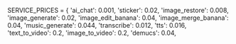 SERVICE_PRICES = {
    'ai_chat': 0.001,
    'sticker': 0.02,
    'image_restore': 0.008,
    'image_generate': 0.02,
    'image_edit_banana': 0.04,
    'image_merge_banana': 0.04,
    'music_generate': 0.044,
    'transcribe': 0.012,
    'tts': 0.016,
    'text_to_video': 0.2,
    'image_to_video': 0.2,
    'demucs': 0.04,
